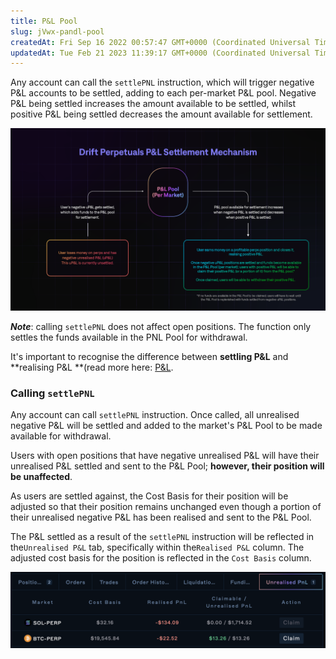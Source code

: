 ```yaml
---
title: P&L Pool
slug: jVwx-pandl-pool
createdAt: Fri Sep 16 2022 00:57:47 GMT+0000 (Coordinated Universal Time)
updatedAt: Tue Feb 21 2023 11:39:17 GMT+0000 (Coordinated Universal Time)
---
```


Any account can call the `settlePNL` instruction, which will trigger negative P\&L accounts to be settled, adding to each per-market P\&L pool. Negative P\&L being settled increases the amount available to be settled, whilst positive P\&L being settled decreases the amount available for settlement.

![](../../static/assets/8bAYsBqUpelsCx7xgTblP_drift-pandl-settlement-mechanism-banner-v2-1.png)

**_Note_**: calling `settlePNL` does not affect open positions. The function only settles the funds available in the PNL Pool for withdrawal.&#x20;

It's important to recognise the difference between **settling P\&L** and **realising P\&L **(read more here: [P\&L](<../Drift Protocol v2 Docs/P_L.md>).&#x20;

### Calling `settlePNL`

Any account can call `settlePNL` instruction. Once called, all unrealised negative P\&L will be settled and added to the market's P\&L Pool to be made available for withdrawal.&#x20;

Users with open positions that have negative unrealised P\&L will have their unrealised P\&L settled and sent to the P\&L Pool; **however, their position will be unaffected**.

As users are settled against, the Cost Basis for their position will be adjusted so that their position remains unchanged even though a portion of their unrealised negative P\&L has been realised and sent to the P\&L Pool.

The P\&L settled as a result of the `settlePNL` instruction will be reflected in the`Unrealised P&L` tab, specifically within the`Realised P&L` column. The adjusted cost basis for the position is reflected in the `Cost Basis` column.&#x20;

![](../../static/assets/L1J0T17SoiEsYYH8FO8MJ_image.png)
